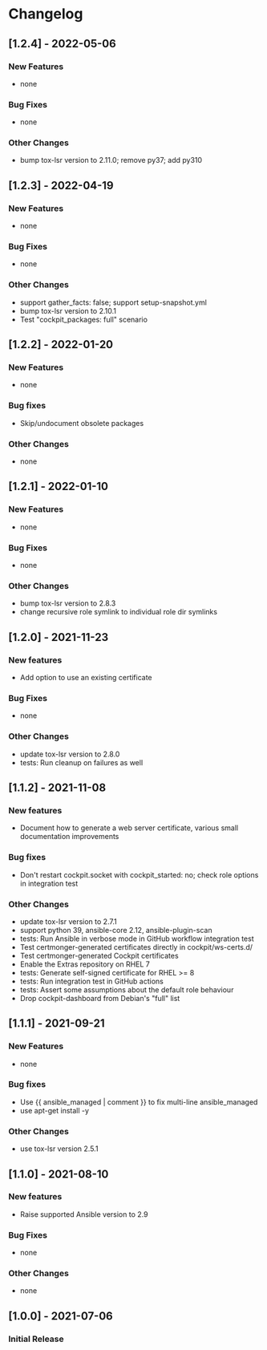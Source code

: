 Changelog
=========

[1.2.4] - 2022-05-06
--------------------

### New Features

- none

### Bug Fixes

- none

### Other Changes

- bump tox-lsr version to 2.11.0; remove py37; add py310

[1.2.3] - 2022-04-19
--------------------

### New Features

- none

### Bug Fixes

- none

### Other Changes

- support gather\_facts: false; support setup-snapshot.yml
- bump tox-lsr version to 2.10.1
- Test "cockpit\_packages: full" scenario

[1.2.2] - 2022-01-20
--------------------

### New Features

- none

### Bug fixes

- Skip/undocument obsolete packages

### Other Changes

- none

[1.2.1] - 2022-01-10
--------------------

### New Features

- none

### Bug Fixes

- none

### Other Changes

- bump tox-lsr version to 2.8.3
- change recursive role symlink to individual role dir symlinks

[1.2.0] - 2021-11-23
--------------------

### New features

- Add option to use an existing certificate

### Bug Fixes

- none

### Other Changes

- update tox-lsr version to 2.8.0
- tests: Run cleanup on failures as well

[1.1.2] - 2021-11-08
--------------------

### New features

- Document how to generate a web server certificate, various small documentation improvements

### Bug fixes

- Don't restart cockpit.socket with cockpit\_started: no; check role options in integration test

### Other Changes

- update tox-lsr version to 2.7.1
- support python 39, ansible-core 2.12, ansible-plugin-scan
- tests: Run Ansible in verbose mode in GitHub workflow integration test
- Test certmonger-generated certificates directly in cockpit/ws-certs.d/
- Test certmonger-generated Cockpit certificates
- Enable the Extras repository on RHEL 7
- tests: Generate self-signed certificate for RHEL \>= 8
- tests: Run integration test in GitHub actions
- tests: Assert some assumptions about the default role behaviour
- Drop cockpit-dashboard from Debian's "full" list

[1.1.1] - 2021-09-21
--------------------

### New Features

- none

### Bug fixes

- Use {{ ansible\_managed | comment }} to fix multi-line ansible\_managed
- use apt-get install -y

### Other Changes

- use tox-lsr version 2.5.1

[1.1.0] - 2021-08-10
--------------------

### New features

- Raise supported Ansible version to 2.9

### Bug Fixes

- none

### Other Changes

- none

[1.0.0] - 2021-07-06
--------------------

### Initial Release
